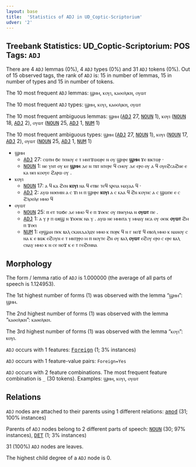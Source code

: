 ```yaml
---
layout: base
title:  'Statistics of ADJ in UD_Coptic-Scriptorium'
udver: '2'
---
```


## Treebank Statistics: UD_Coptic-Scriptorium: POS Tags: `ADJ`

There are 4 `ADJ` lemmas (0%), 4 `ADJ` types (0%) and 31 `ADJ` tokens (0%).
Out of 15 observed tags, the rank of `ADJ` is: 15 in number of lemmas, 15 in number of types and 15 in number of tokens.

The 10 most frequent `ADJ` lemmas: ϣⲏⲙ, ⲕⲟⲩⲓ, ⲕⲁⲑⲟⲗⲓⲕⲏ, ⲟⲩⲱⲧ

The 10 most frequent `ADJ` types:  ϣⲏⲙ, ⲕⲟⲩⲓ, ⲕⲁⲑⲟⲗⲓⲕⲏ, ⲟⲩⲱⲧ

The 10 most frequent ambiguous lemmas: ϣⲏⲙ (<tt><a href="cop_scriptorium-pos-ADJ.html">ADJ</a></tt> 27, <tt><a href="cop_scriptorium-pos-NOUN.html">NOUN</a></tt> 1), ⲕⲟⲩⲓ (<tt><a href="cop_scriptorium-pos-NOUN.html">NOUN</a></tt> 18, <tt><a href="cop_scriptorium-pos-ADJ.html">ADJ</a></tt> 2), ⲟⲩⲱⲧ (<tt><a href="cop_scriptorium-pos-NOUN.html">NOUN</a></tt> 25, <tt><a href="cop_scriptorium-pos-ADJ.html">ADJ</a></tt> 1, <tt><a href="cop_scriptorium-pos-NUM.html">NUM</a></tt> 1)

The 10 most frequent ambiguous types:  ϣⲏⲙ (<tt><a href="cop_scriptorium-pos-ADJ.html">ADJ</a></tt> 27, <tt><a href="cop_scriptorium-pos-NOUN.html">NOUN</a></tt> 1), ⲕⲟⲩⲓ (<tt><a href="cop_scriptorium-pos-NOUN.html">NOUN</a></tt> 17, <tt><a href="cop_scriptorium-pos-ADJ.html">ADJ</a></tt> 2), ⲟⲩⲱⲧ (<tt><a href="cop_scriptorium-pos-NOUN.html">NOUN</a></tt> 25, <tt><a href="cop_scriptorium-pos-ADJ.html">ADJ</a></tt> 1, <tt><a href="cop_scriptorium-pos-NUM.html">NUM</a></tt> 1)


* ϣⲏⲙ
  * <tt><a href="cop_scriptorium-pos-ADJ.html">ADJ</a></tt> 27: ⲥⲱⲧⲙ ϭⲉ ⲧⲉⲛⲟⲩ ⲉ ⲧ ⲙⲛⲧϫⲱⲱⲣⲉ ⲛ ⲟⲩ ϣⲏⲣⲉ <b>ϣⲏⲙ</b> ϫⲉ ⲃⲓⲕⲧⲱⲣ ·
  * <tt><a href="cop_scriptorium-pos-NOUN.html">NOUN</a></tt> 1: ⲛⲉ ⲩⲛⲧ ⲟⲩ ⲕⲉ <b>ϣⲏⲙ</b> ⲇⲉ ⲛ ⲧⲃⲧ ⲛⲧⲉⲣⲉ ϥ ⲥⲙⲟⲩ ⲇⲉ ⲉⲣⲟ ⲟⲩ ⲁ ϥ ⲟⲩⲉϩⲥⲁϩⲛⲉ ⲉ ⲕⲁ ⲛⲉⲓ ⲕⲟⲟⲩⲉ ϩⲁⲣⲱ ⲟⲩ .
* ⲕⲟⲩⲓ
  * <tt><a href="cop_scriptorium-pos-NOUN.html">NOUN</a></tt> 17: ⲁ ϥ ⲕⲁ ϩⲉⲛ <b>ⲕⲟⲩⲓ</b> ⲛⲁ ϥ ⲉⲧⲃⲉ ⲧⲉϥ ⲭⲣⲉⲓⲁ ⲙⲁⲩⲁⲁ ϥ ·
  * <tt><a href="cop_scriptorium-pos-ADJ.html">ADJ</a></tt> 2: ⲁⲩⲱ ⲛⲟⲉⲙⲓⲛ ⲁ ⲥ ϫⲓ ⲙ ⲡ ϣⲏⲣⲉ <b>ⲕⲟⲩⲓ</b> ⲁ ⲥ ⲕⲁⲁ ϥ ϩⲛ ⲕⲟⲩⲛⲥ ⲁ ⲥ ϣⲱⲡⲉ ⲉ ⲥ ϩⲗⲟⲟⲗⲉ ⲙⲙⲟ ϥ
* ⲟⲩⲱⲧ
  * <tt><a href="cop_scriptorium-pos-NOUN.html">NOUN</a></tt> 25: ⲡ ⲉⲧ ⲧⲱϭⲉ ⲇⲉ ⲙⲙⲟ ϥ ⲉ ⲡ ϫⲟⲉⲓⲥ ⲟⲩ ⲡⲛⲉⲩⲙⲁ ⲛ <b>ⲟⲩⲱⲧ</b> ⲡⲉ .
  * <tt><a href="cop_scriptorium-pos-ADJ.html">ADJ</a></tt> 1: ⲁ ⲩ ⲣ ⲡ ⲱⲃϣ ⲛ ϫⲓⲟⲉⲓⲕ ⲛⲁ ⲩ . ⲁⲩⲱ ⲛⲉ ⲙⲙⲛⲧⲁ ⲩ ⲙⲙⲁⲩ ⲛⲥⲁ ⲟⲩ ⲟⲉⲓⲕ <b>ⲟⲩⲱⲧ</b> ϩⲙ ⲡ ϫⲟⲉⲓ
  * <tt><a href="cop_scriptorium-pos-NUM.html">NUM</a></tt> 1: ⲉⲣϣⲁⲛ ⲡⲉⲕ ⲃⲁⲗ ⲥⲕⲁⲛⲇⲁⲗⲓⲍⲉ ⲙⲙⲟ ⲕ ⲡⲟⲣⲕ ϥ ⲛ ⲅ ⲛⲟϫ ϥ ⲉⲃⲟⲗ ⲙⲙⲟ ⲕ ⲛⲁⲛⲟⲩ ⲥ ⲛⲁ ⲕ ⲉ ⲃⲱⲕ ⲉϩⲟⲩⲛ ⲉ ⲧ ⲙⲛⲧⲣⲣⲟ ⲙ ⲡ ⲛⲟⲩⲧⲉ ϩⲛ ⲟⲩ ⲃⲁⲗ <b>ⲟⲩⲱⲧ</b> ⲉϩⲟⲩ ⲉⲣⲟ ⲥ ⲉⲣⲉ ⲃⲁⲗ ⲥⲛⲁⲩ ⲙⲙⲟ ⲕ ⲛ ⲥⲉ ⲛⲟϫ ⲕ ⲉ ⲧ ⲅⲉϩⲉⲛⲛⲁ

## Morphology

The form / lemma ratio of `ADJ` is 1.000000 (the average of all parts of speech is 1.124953).

The 1st highest number of forms (1) was observed with the lemma “ϣⲏⲙ”: ϣⲏⲙ.

The 2nd highest number of forms (1) was observed with the lemma “ⲕⲁⲑⲟⲗⲓⲕⲏ”: ⲕⲁⲑⲟⲗⲓⲕⲏ.

The 3rd highest number of forms (1) was observed with the lemma “ⲕⲟⲩⲓ”: ⲕⲟⲩⲓ.

`ADJ` occurs with 1 features: <tt><a href="cop_scriptorium-feat-Foreign.html">Foreign</a></tt> (1; 3% instances)

`ADJ` occurs with 1 feature-value pairs: `Foreign=Yes`

`ADJ` occurs with 2 feature combinations.
The most frequent feature combination is `_` (30 tokens).
Examples: ϣⲏⲙ, ⲕⲟⲩⲓ, ⲟⲩⲱⲧ


## Relations

`ADJ` nodes are attached to their parents using 1 different relations: <tt><a href="cop_scriptorium-dep-amod.html">amod</a></tt> (31; 100% instances)

Parents of `ADJ` nodes belong to 2 different parts of speech: <tt><a href="cop_scriptorium-pos-NOUN.html">NOUN</a></tt> (30; 97% instances), <tt><a href="cop_scriptorium-pos-DET.html">DET</a></tt> (1; 3% instances)

31 (100%) `ADJ` nodes are leaves.

The highest child degree of a `ADJ` node is 0.

